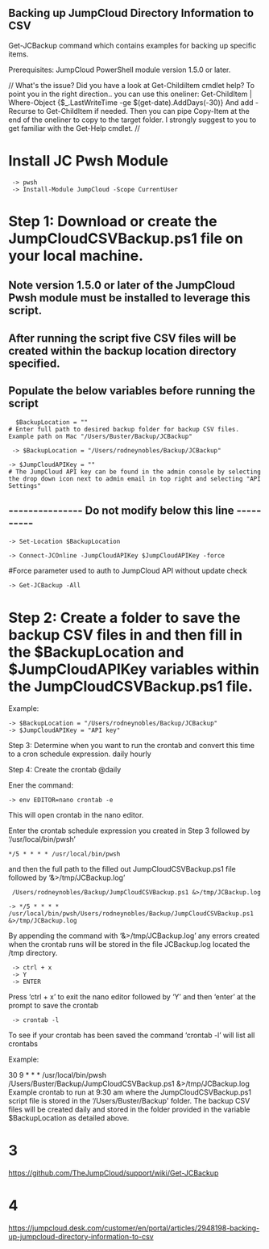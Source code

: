  



## Backing up JumpCloud Directory Information to CSV


Get-JCBackup command which contains examples for backing up specific items.


Prerequisites: JumpCloud PowerShell module version 1.5.0 or later.

//
    What's the issue? Did you have a look at Get-ChildiItem cmdlet help? 
To point you in the right direction.. you can use this oneliner:
Get-ChildItem | Where-Object {$_.LastWriteTime -ge $(get-date).AddDays(-30)}
And add -Recurse to Get-ChildItem if needed. Then you can pipe Copy-Item at the end of the oneliner to copy to the target folder. 
I strongly suggest to you to get familiar with the Get-Help cmdlet.
//

# Install JC Pwsh Module
     -> pwsh
     -> Install-Module JumpCloud -Scope CurrentUser

# Step 1: Download or create the JumpCloudCSVBackup.ps1 file on your local machine.
  
  ## Note version 1.5.0 or later of the JumpCloud Pwsh module must be installed to leverage this script.

  ## After running the script five CSV files will be created within the backup location directory specified.  

  ## Populate the below variables before running the script

      $BackupLocation = "" 
    # Enter full path to desired backup folder for backup CSV files. Example path on Mac "/Users/Buster/Backup/JCBackup"
      
     -> $BackupLocation = "/Users/rodneynobles/Backup/JCBackup"

    -> $JumpCloudAPIKey = "" 
    # The JumpCloud API key can be found in the admin console by selecting the drop down icon next to admin email in top right and selecting "API Settings"

   ## --------------- Do not modify below this line ----------

    -> Set-Location $BackupLocation

    -> Connect-JCOnline -JumpCloudAPIKey $JumpCloudAPIKey -force 
  #Force parameter used to auth to JumpCloud API without update check

    -> Get-JCBackup -All

# Step 2: Create a folder to save the backup CSV files in and then fill in the $BackupLocation and $JumpCloudAPIKey variables within the JumpCloudCSVBackup.ps1 file.

Example: 

    -> $BackupLocation = "/Users/rodneynobles/Backup/JCBackup"
    -> $JumpCloudAPIKey = "API key"
Step 3: Determine when you want to run the crontab and convert this time to a cron schedule expression.
  daily
  hourly

Step 4: Create the crontab
  @daily

Ener the command:

    -> env EDITOR=nano crontab -e 
This will open crontab in the nano editor.

Enter the crontab schedule expression you created in Step 3 followed by ‘/usr/local/bin/pwsh’ 
   
    */5 * * * * /usr/local/bin/pwsh

and then the full path to the filled out JumpCloudCSVBackup.ps1 file followed by ‘&>/tmp/JCBackup.log’
    
     /Users/rodneynobles/Backup/JumpCloudCSVBackup.ps1 &>/tmp/JCBackup.log
    
    -> */5 * * * * /usr/local/bin/pwsh/Users/rodneynobles/Backup/JumpCloudCSVBackup.ps1 &>/tmp/JCBackup.log  
By appending the command with ‘&>/tmp/JCBackup.log’ any errors created when the crontab runs will be stored in the file JCBackup.log located the /tmp directory.

     -> ctrl + x
     -> Y
     -> ENTER
Press ‘ctrl + x’ to exit the nano editor followed by ‘Y’ and then ‘enter’ at the prompt to save the crontab

     -> crontab -l
To see if your crontab has been saved the command ‘crontab -l’ will list all crontabs

Example:

30 9 * * *  /usr/local/bin/pwsh /Users/Buster/Backup/JumpCloudCSVBackup.ps1 &>/tmp/JCBackup.log
Example crontab to run at 9:30 am where the JumpCloudCSVBackup.ps1 script file is stored in the ‘/Users/Buster/Backup' folder. The backup CSV files will be created daily and stored in the folder provided in the variable $BackupLocation as detailed above.

# 3
https://github.com/TheJumpCloud/support/wiki/Get-JCBackup

# 4
https://jumpcloud.desk.com/customer/en/portal/articles/2948198-backing-up-jumpcloud-directory-information-to-csv
